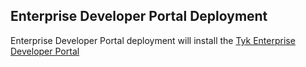 ## Enterprise Developer Portal Deployment
Enterprise Developer Portal deployment will install the [Tyk Enterprise Developer Portal](https://tyk.io/docs/tyk-developer-portal/tyk-enterprise-developer-portal/)
